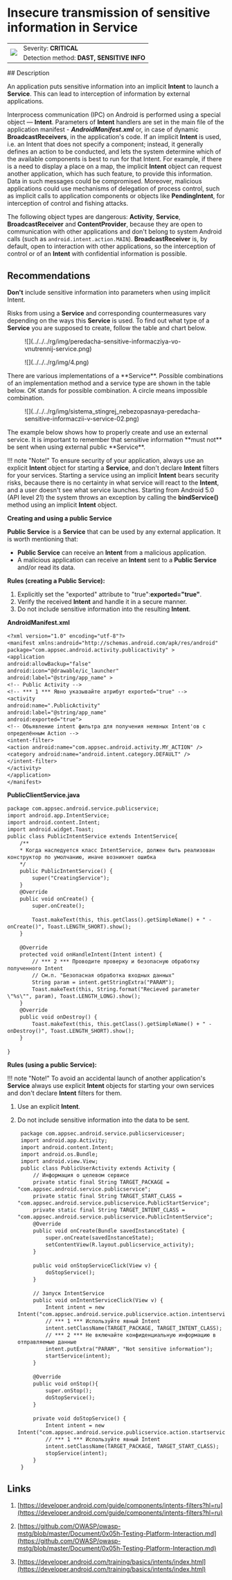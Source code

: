 # Insecure transmission of sensitive information in Service

<table class='noborder'>
    <colgroup>
      <col/>
      <col/>
    </colgroup>
    <tbody>
      <tr>
        <td rowspan="2"><img src="../../../img/defekt_kritichnyj.png"/></td>
        <td>Severity:<strong> CRITICAL</strong></td>
      </tr>
      <tr>
        <td>Detection method:<strong> DAST, SENSITIVE INFO</strong></td>
      </tr>
    </tbody>
</table>
## Description

An application puts sensitive information into an implicit **Intent** to launch a **Service**. This can lead to interception of information by external applications.

Interprocess communication (IPC) on Android is performed using a special object — **Intent**. Parameters of **Intent** handlers are set in the main file of the application manifest - ***AndroidManifest.xml*** or, in case of dynamic **BroadcastReceivers**, in the application's code. If an implicit **Intent** is used, i.e. an Intent that does not specify a component; instead, it generally defines an action to be conducted, and lets the system determine which of the available components is best to run for that Intent. For example, if there is a need to display a place on a map, the implicit **Intent** object can request another application, which has such feature, to provide this information. Data in such messages could be compromised. Moreover, malicious applications could use mechanisms of delegation of process control, such as implicit calls to application components or objects like **PendingIntent**, for interception of control and fishing attacks.

The following object types are dangerous: **Activity**, **Service**, **BroadcastReceiver** and **ContentProvider**, because they are open to communication with other applications and don't belong to system Android calls (such as `android.intent.action.MAIN`). **BroadcastReceiver** is, by default, open to interaction with other applications, so the interception of control or of an **Intent** with confidential information is possible.

## Recommendations

**Don't** include sensitive information into parameters when using implicit Intent.

Risks from using a **Service** and corresponding countermeasures vary depending on the ways this **Service** is used. To find out what type of a **Service** you are supposed to create, follow the table and chart below.

<figure markdown>
![](../../../rg/img/peredacha-sensitive-informacziya-vo-vnutrennij-service.png)
</figure>
<figure markdown>
![](../../../rg/img/4.png)
</figure>
There are various implementations of a **Service**. Possible combinations of an implementation method and a service type are shown in the table below. OK stands for possible combination. A circle means impossible combination.

<figure markdown>
![](../../../rg/img/sistema_stingrej_nebezopasnaya-peredacha-sensitive-informaczii-v-service-02.png)
</figure>
The example below shows how to properly create and use an external service. It is important to remember that sensitive information **must not** be sent when using external public **Service**.

!!! note "Note!" To ensure security of your application, always use an explicit **Intent** object for starting a **Service**, and don't declare **Intent** filters for your services. Starting a service using an implicit **Intent** bears security risks, because there is no certainty in what service will react to the **Intent**, and a user doesn't see what service launches. Starting from Android 5.0 (API level 21) the system throws an exception by calling the **bindService()** method using an implicit **Intent** object.

**Creating and using a public Service**

**Public Service** is a **Service** that can be used by any external application. It is worth mentioning that:

* **Public Service** can receive an **Intent** from a malicious application.
* A malicious application can receive an **Intent** sent to a **Public Service** and/or read its data.

**Rules (creating a Public Service):**

1. Explicitly set the "exported" attribute to "true":**exported="true"**.
2. Verify the received **Intent** and handle it in a secure manner.
3. Do not include sensitive information into the resulting **Intent**.

**AndroidManifest.xml**

    <?xml version="1.0" encoding="utf-8"?>
    <manifest xmlns:android="http://schemas.android.com/apk/res/android"
    package="com.appsec.android.activity.publicactivity" >
    <application
    android:allowBackup="false"
    android:icon="@drawable/ic_launcher"
    android:label="@string/app_name" >
    <!-- Public Activity -->
    <!-- *** 1 *** Явно указывайте атрибут exported="true" -->
    <activity
    android:name=".PublicActivity"
    android:label="@string/app_name"
    android:exported="true">
    <!-- Обьявление intent фильтра для получения неявных Intent'ов с определённым Action -->
    <intent-filter>
    <action android:name="com.appsec.android.activity.MY_ACTION" />
    <category android:name="android.intent.category.DEFAULT" />
    </intent-filter>
    </activity>
    </application>
    </manifest>

**PublicClientService.java**

    package com.appsec.android.service.publicservice;
    import android.app.IntentService;
    import android.content.Intent;
    import android.widget.Toast;
    public class PublicIntentService extends IntentService{
        /**
        * Когда наследуется класс IntentService, должен быть реализован конструктор по умолчанию, иначе возникнет ошибка
        */
        public PublicIntentService() {
            super("CreatingService");
        }
        @Override
        public void onCreate() {
            super.onCreate();
            
            Toast.makeText(this, this.getClass().getSimpleName() + " - onCreate()", Toast.LENGTH_SHORT).show();
        }
        
        @Override
        protected void onHandleIntent(Intent intent) {        
            // *** 2 *** Проводите проверку и безопасную обработку полученного Intent
            // См.п. "Безопасная обработка входных данных"
            String param = intent.getStringExtra("PARAM");
            Toast.makeText(this, String.format("Recieved parameter \"%s\"", param), Toast.LENGTH_LONG).show();
        }
        @Override
        public void onDestroy() {
            Toast.makeText(this, this.getClass().getSimpleName() + " - onDestroy()", Toast.LENGTH_SHORT).show();
        }
        
    }

**Rules (using a public Service):**

!!! note "Note!" To avoid an accidental launch of another application's **Service** always use explicit **Intent** objects for starting your own services and don't declare **Intent** filters for them.

1. Use an explicit **Intent**.

2. Do not include sensitive information into the data to be sent.
   
        package com.appsec.android.service.publicserviceuser;
        import android.app.Activity;
        import android.content.Intent;
        import android.os.Bundle;
        import android.view.View;
        public class PublicUserActivity extends Activity {
            // Информация о целевом сервисе
            private static final String TARGET_PACKAGE = "com.appsec.android.service.publicservice";
            private static final String TARGET_START_CLASS = "com.appsec.android.service.publicservice.PublicStartService";
            private static final String TARGET_INTENT_CLASS = "com.appsec.android.service.publicservice.PublicIntentService";
            @Override
            public void onCreate(Bundle savedInstanceState) {
                super.onCreate(savedInstanceState);
                setContentView(R.layout.publicservice_activity);
            }
       
            public void onStopServiceClick(View v) {
                doStopService();
            }
       
            // Запуск IntentService
            public void onIntentServiceClick(View v) {      
                Intent intent = new Intent("com.appsec.android.service.publicservice.action.intentservice");
                // *** 1 *** Используйте явный Intent
                intent.setClassName(TARGET_PACKAGE, TARGET_INTENT_CLASS);
                // *** 2 *** Не включайте конфиденциальную информацию в отправляемые данные
                intent.putExtra("PARAM", "Not sensitive information");
                startService(intent);
            }
       
            @Override
            public void onStop(){
                super.onStop();
                doStopService();
            }
       
            private void doStopService() {            
                Intent intent = new Intent("com.appsec.android.service.publicservice.action.startservice");
                // *** 1 *** Используйте явный Intent
                intent.setClassName(TARGET_PACKAGE, TARGET_START_CLASS);
                stopService(intent);    	
            }
        }

## Links

1. [https://developer.android.com/guide/components/intents-filters?hl=ru](https://developer.android.com/guide/components/intents-filters?hl=ru)

2. [https://github.com/OWASP/owasp-mstg/blob/master/Document/0x05h-Testing-Platform-Interaction.md](https://github.com/OWASP/owasp-mstg/blob/master/Document/0x05h-Testing-Platform-Interaction.md)

3. [https://developer.android.com/training/basics/intents/index.html](https://developer.android.com/training/basics/intents/index.html)